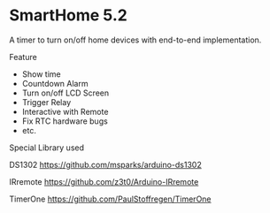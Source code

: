 # SmartHome 5.2
A timer to turn on/off home devices with end-to-end implementation.

Feature
- Show time
- Countdown Alarm
- Turn on/off LCD Screen
- Trigger Relay
- Interactive with Remote
- Fix RTC hardware bugs
- etc.

Special Library used

DS1302            https://github.com/msparks/arduino-ds1302

IRremote          https://github.com/z3t0/Arduino-IRremote

TimerOne          https://github.com/PaulStoffregen/TimerOne

